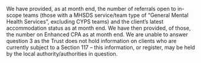 We have provided, as at month end, the number of referrals open to in-scope teams (those with a MHSDS service/team type of “General Mental Health Services”, excluding CYPS teams) and the client’s latest accommodation status as at month end. We have then provided, of those, the number on Enhanced CPA as at month end.  We are unable to answer question 3 as the Trust does not hold information on clients who are currently subject to a Section 117 – this information, or register, may be held by the local authority/authorities in question.
